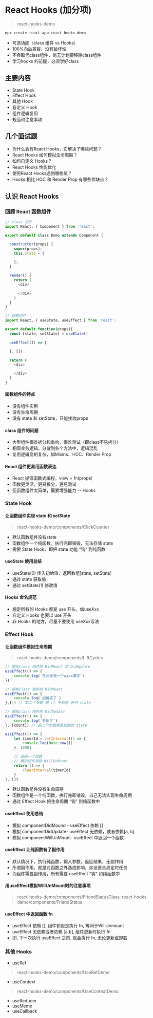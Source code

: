 # React Hooks (加分项)
> react-hooks-demo
```bash
npx create-react-app react-hooks-demo
```
- 可选功能（class 组件 vs Hooks）
- 100%向后兼容，没有破坏性
- 不会取代class组件，尚无计划要移除class组件
- 学习hooks 的前提，必须学好class

## 主要内容
- State Hook
- Effect Hook
- 其他 Hook
- 自定义 Hook
- 组件逻辑复用
- 规范和注意事项

## 几个面试题
- 为什么会有React Hooks，它解决了哪些问题？
- React Hooks 如何模拟生命周期？
- 如何自定义 Hooks？
- React Hooks 性能优化
- 使用React Hooks遇到哪些坑？
- Hooks 相比 HOC 和 Render Prop 有哪些优缺点？

## 认识 React Hooks

### 回顾 React 函数组件
```javascript
// class 组件
import React, { Component } from 'react';

export default class Demo extends Component {

  constructor(props) {
    super(props);
    this.state = {

    };
  }

  render() {
    return (
      <div>

      </div>
    )
  }
}
```

```javascript
// 函数组件
import React, { useState, useEffect } from 'react';

export default function(props){
  const [state, setState] = useState()

  useEffect(() => {

  }, [])

  return (
    <div>

    </div>
  )
}
```

#### 函数组件的特点
- 没有组件实例
- 没有生命周期
- 没有 state 和 setState，只能接收props

#### class 组件的问题
- 大型组件很难拆分和重构，很难测试（即class不易拆分）
- 相同业务逻辑，分散到各个方法中，逻辑混乱
- 复用逻辑变的复杂，如Mixins、HOC、Render Prop

#### React 组件更易用函数表达
- React 提倡函数式编程，view = fn(props)
- 函数更灵活，更易拆分，更易测试
- 但函数组件太简单，需要增强能力 -- Hooks

### State Hook

#### 让函数组件实现 state 和 setState
> react-hooks-demo/components/ClickCounter

- 默认函数组件没有state
- 函数组件一个纯函数，执行完即销毁，无法存储 state
- 需要 State Hook，即把 state 功能 “钩” 到纯函数

#### useState 使用总结
- useState(0) 传入初始值，返回数组[state, setState]
- 通过 state 获取值
- 通过 setState(1) 修改值

#### Hooks 命名规范
- 规定所有的 Hooks 都是 use 开头，如useXxx
- 自定义 Hooks 也要以 use 开头
- 非 Hooks 的地方，尽量不要使用 useXxx写法

### Effect Hook

#### 让函数组件模拟生命周期
> react-hooks-demo/components/LiftCycles
```javascript
// 模拟class 组件的 DidMount 和 DidUpdate
useEffect(() => {
    console.log('在此发送一个ajax请求')
})

// 模拟class 组件的 DidMount
useEffect(() => {
    console.log('加载完了')
},[]) // 第二个参数 是 [] 不依赖 任何 state

// 模拟class 组件的 DidUpdate
useEffect(() => {
    console.log('更新了')
}, [count]) // 第二个参数就是依赖的 state

useEffect(() => {
    let timerId = setInterval(() => {
        console.log(Date.now())
    }, 1000)

    // 返回一个函数
    // 模拟组件销毁 WillUnMount
    return () => {
        clearInterval(timerId)
    }
}, [])

```
- 默认函数组件没有生命周期
- 函数组件是一个纯函数，执行完即销毁，自己无法实现生命周期
- 通过 Effect Hook 把生命周期 “钩” 到纯函数中

#### useEffect 使用总结
- 模拟 componentDidMound - useEffect 依赖 []
- 模拟 componentDidUpdate- useEffect 无依赖，或者依赖[a, b]
- 模拟 componentWillUnMount- useEffect 中返回一个函数

#### useEffect 让纯函数有了副作用
- 默认情况下，执行纯函数，输入参数，返回结果，无副作用
- 所谓副作用，就是对函数之外造成影响，如设置全局定时任务
- 而组件需要副作用，所有需要 useEffect "钩" 如纯函数中

#### 用useEffect模拟WillUnMount时的注意事项
> react-hooks-demo/components/FriendStatusClass; react-hooks-demo/components/FriendStatus

#### useEffect 中返回函数 fn
- useEffect 依赖 [], 组件销毁是执行 fn, 等同于WillUnmount
- useEffect 无依赖或者依赖 [a,b], 组件更新时执行 fn
- 即, 下一次执行 useEffect 之前, 就会执行 fn, 无论更新或卸载

### 其他 Hooks
- useRef
> react-hooks-demo/components/UseRefDemo

- useContext
> react-hooks-demo/components/UseContextDemo

- useReducer
- useMemo
- useCallback